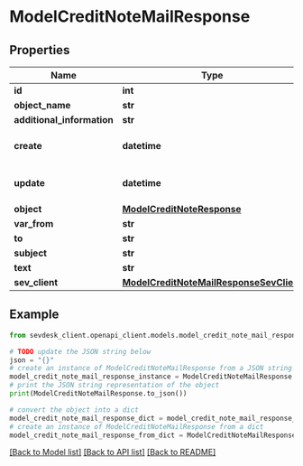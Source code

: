 # ModelCreditNoteMailResponse


## Properties

Name | Type | Description | Notes
------------ | ------------- | ------------- | -------------
**id** | **int** |  | [optional] 
**object_name** | **str** |  | [optional] 
**additional_information** | **str** |  | [optional] 
**create** | **datetime** | Date of email creation | [optional] [readonly] 
**update** | **datetime** | Date of last email update | [optional] [readonly] 
**object** | [**ModelCreditNoteResponse**](ModelCreditNoteResponse.md) |  | [optional] 
**var_from** | **str** |  | [optional] 
**to** | **str** |  | [optional] 
**subject** | **str** |  | [optional] 
**text** | **str** |  | [optional] 
**sev_client** | [**ModelCreditNoteMailResponseSevClient**](ModelCreditNoteMailResponseSevClient.md) |  | [optional] 

## Example

```python
from sevdesk_client.openapi_client.models.model_credit_note_mail_response import ModelCreditNoteMailResponse

# TODO update the JSON string below
json = "{}"
# create an instance of ModelCreditNoteMailResponse from a JSON string
model_credit_note_mail_response_instance = ModelCreditNoteMailResponse.from_json(json)
# print the JSON string representation of the object
print(ModelCreditNoteMailResponse.to_json())

# convert the object into a dict
model_credit_note_mail_response_dict = model_credit_note_mail_response_instance.to_dict()
# create an instance of ModelCreditNoteMailResponse from a dict
model_credit_note_mail_response_from_dict = ModelCreditNoteMailResponse.from_dict(model_credit_note_mail_response_dict)
```
[[Back to Model list]](../README.md#documentation-for-models) [[Back to API list]](../README.md#documentation-for-api-endpoints) [[Back to README]](../README.md)


